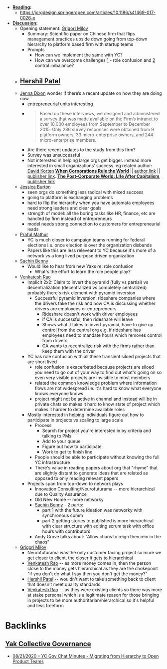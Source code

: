 - **[Reading](<../../Reading.md>):**
    - https://jorgdesign.springeropen.com/articles/10.1186/s41469-017-0026-x
- **[Discussion](<../../Discussion.md>):**
    - Opening statement: [Grigori Milov](<../../Grigori Milov.md>)
        - Summary: Scientific paper on Chinese firm that flips management practices upside down going from top-down hierarchy to platform based firm with startup teams 
        - Prompts
            - How can we implement the same with YC? 
            - How can we overcome challenges [1](<../../1.md>) - role confusion and [2](<../../2.md>) control imbalance? 
    - [Hershil Patel](<../../Hershil Patel.md>)
        - 
    - [Jenna Dixon](<../../Jenna Dixon.md>) wonder if there’s a recent update on how they are doing now
        - entrepreneurial units interesting
        - > Based on these interviews, we designed and administered a survey that was made available on the Firm’s intranet to over 10,000 employees from September to December 2015. Only 286 survey responses were obtained from 9 platform owners, 33 micro-enterprise owners, and 244 micro-enterprise members.
        - Are there recent updates to the study from this firm? 
        - Survey was unsuccessful  
        - Not interested in helping large orgs get bigger. instead more interested in small organizations’ success. eg related author: [David Korten](<../../David Korten.md>)
[__When Corporations Rule the World__](<../../__When Corporations Rule the World__.md>) || [author link](https://davidkorten.org/wcrw/) || [publisher link](https://www.bkconnection.com/books/title/when-corporations-rule-the-world). 
[__The Post-Corporate World: Life After Capitalism__](<../../__The Post-Corporate World: Life After Capitalism__.md>), [publisher link](https://www.bkconnection.com/books/title/the-post-corporate-world)
    - [Jessica Burton](<../../Jessica Burton.md>)
        - seen orgs do something less radical with mixed success
        - going to platform is exchanging problems 
        - hard to flip the hierarchy when you have automata employees need strong leaders and clear goals
        - strength of model: all the boring tasks like HR, finance, etc are handled by firm instead of entrepreneurs 
        - model needs strong connection to customers for entrepreneurial leads 
    - [Praful Mathur](<../../Praful Mathur.md>)
        - YC is much closer to campaign teams running for federal elections i.e. once election is over the organization disbands 
        - Papers like this are less releveant to YC because it's more of a network vs a long lived purpose driven organization 
    - [Sachin Benny](<../../Sachin Benny.md>)
        - Would like to hear from new Yaks re: role confusion
            - What's the effort to learn the role people play? 
    - [Venkatesh Rao](<../../Venkatesh Rao.md>)
        - Implicit 2x2: Claim to invert the pyramid (fully vs partial) vs decentralization (decentralized vs completely centralized) probably there's risk element with pyramid inversion 
            - Successful pyramid inversion: rideshare companies where the drivers take the risk and now CA is discussing whether drivers are employees or entrepreneurs
                - Rideshare doesn't work with driver employees 
                - if CA is successful, then rideshare will leave 
                - Shows what it takes to invert pyramid, have to give up control from the central  org e.g. if rideshare has employees need to mandate hours which removes control from drivers 
                - CA wants to recentralize risk with the firms rather than keep them with the driver
        - YC has role confusion with all these transient siloed projects that are short lived 
            - role confusion is exacerbated because projects are siloed you need to go out of your way to find out what's going on so even very visible projects are invisible to most members
            - related the common knowledge problem where information flows are not widespread i.e. it's hard to know what everyone knows everyone knows 
            - project might not be active in channel and instead will be in private chats so makes it hard to know state of project which makes it harder to determine available roles 
        - Mostly interested in helping individuals figure out how to participate in projects vs scaling to large scale 
            - Process
                - Search for project you're interested in by criteria and talking to PMs
                - Add to your queue 
                - Figure out how to participate 
                - Work to get to finish line
            - People should be able to participate without knowing the full YC infrastructure
            - There's value in reading papers about org that "rhyme" that are slightly distant to generate ideas that are related as opposed to only reading relevant papers
        - Projects span from top-down to network plays
            - Innovation Consulting/Neurofuturama -- more hierarchical due to Quality Assurance 
            - Old New Home -- more networky 
            - [Sachin Benny](<../../Sachin Benny.md>) - 2 parts:
                - part 1 with the future ideation was networky with synchronous comm
                - part 2 getting stories to published is more hierarchical with clear structure with editing scrum task with office hours with contributors 
            - Andy Grove talks about: "Allow chaos to reign then rein in the chaos" 
    - [Grigori Milov](<../../Grigori Milov.md>) 
        - Neurofuturama was the only customer facing project so more we get closer to client, the closer it gets to hierarchical 
        - [Venkatesh Rao](<../../Venkatesh Rao.md>) -- as more money comes in, then the person close to the money gets hierarchical as they are the chokepoint "if you don't do what I say then you don't get the money?" 
        - [Hershil Patel](<../../Hershil Patel.md>) -- wouldn't want to take something back to client that doesn't meet quality standards 
        - [Venkatesh Rao](<../../Venkatesh Rao.md>) -- as they were existing clients so there was more at stake personal which is a legitimate reason for those bringing in projects to be more authoritarian/hierarchical so it's helpful and less freeform  

# Backlinks
## [Yak Collective Governance](<Yak Collective Governance.md>)
- [08/21/2020 – YC Gov Chat Minutes - Migrating from Hierarchy to Open Product Teams](<../../08/21/2020 – YC Gov Chat Minutes - Migrating from Hierarchy to Open Product Teams.md>)

